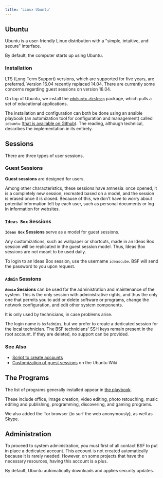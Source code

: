 ```yaml
---
title: 'Linux Ubuntu'
---
```


## Ubuntu

Ubuntu is a user-friendly Linux distribution with a "simple, intuitive, and secure" interface.

By default, the computer starts up using Ubuntu.

### Installation

LTS (Long Term Support) versions, which are supported for five years, are preferred.  Version 16.04 recently replaced 14.04.  There are currently some concerns regarding guest sessions on version 18.04.

On top of Ubuntu, we install the [```edubuntu-desktop```](https://packages.ubuntu.com/xenial/edubuntu-desktop) package, which pulls a set of educational applications.

The installation and configuration can both be done using an ansible playbook (an automization tool for configuration and management) called `idbuntu`
([that is available on Github](https://github.com/bibliosansfrontieres/idbuntu)). The reading, although technical, describes the implementation in its entirety.

## Sessions

There are three types of user sessions.

### Guest Sessions

**Guest sessions** are designed for users.

Among other characteristics, these sessions have amnesia: once opened, it is a completely new session, recreated based on a model, and the session is erased once it is closed.  Because of this, we don't have to worry about potential information left by each user, such as personal documents or log-in information for websites.

### `Ideas Box` Sessions

**`Ideas Box` Sessions** serve as a model for guest sessions.

Any customizations, such as wallpaper or shortcuts, made in an Ideas Box session will be replicated in the guest session model. Thus, Ideas Box sessions are not meant to be used daily.

To login to an Ideas Box session, use the username `ideascube`.  BSF will send the password to you upon request.

### `Admin` Sessions

**`Admin` Sessions** can be used for the administration and maintenance of the system. This is the only session with administrative rights, and thus the only one that permits you to add or delete software or programs, change the network configuration, and edit other system components.

It is only used by technicians, in case problems arise.

The login name is `bsfadmins`, but we prefer to create a dedicated session for the local technician.  The BSF technicians' SSH keys remain present in the root account.  If they are deleted, no support can be provided.

### See Also

  * [Script to create accounts](https://github.com/bibliosansfrontieres/idbuntu/blob/master/roles/users/tasks/main.yml)
  * [Customization of  guest sessions](https://help.ubuntu.com/community/CustomizeGuestSession) on the Ubuntu Wiki

## The Programs

The list of programs generally installed appear in [the playbook](https://github.com/bibliosansfrontieres/idbuntu/blob/master/roles/software/tasks/main.yml).

These include office, image creation, video editing, photo retouching, music editing and publishing, programming, discovering, and gaming programs.

We also added the Tor browser (to surf the web anonymously), as well as Skype.

## Administration

To proceed to system administration, you must first of all contact BSF to put in place a dedicated account.  This account is not created automatically because it is rarely needed.  However, on some projects that have the necessary resources, having this account is a plus.

By default, Ubuntu automatically downloads and applies security updates.


